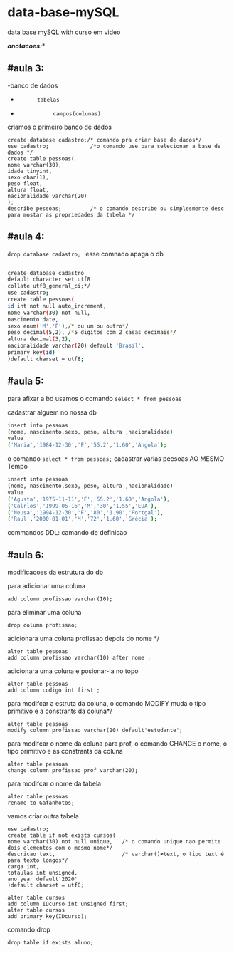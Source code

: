 # data-base-mySQL
data base mySQL with curso em video 

***anotacoes:**** 

<h2> #aula 3: </h2>

-banco de dados
-           tabelas 
-                campos(colunas)
   

criamos o primeiro banco de dados 

```
create database cadastro;/* comando pra criar base de dados*/ 
use cadastro;             /*o comando use para selecionar a base de dados */
create table pessoas(
nome varchar(30),
idade tinyint,
sexo char(1),
peso float,
altura float,
nacionalidade varchar(20)
);
describe pessoas;         /* o comando describe ou simplesmente desc para mostar as propriedades da tabela */
```

<h2> #aula 4: </h2>

```drop database cadastro; ``` esse comnado apaga o db 
```bash

create database cadastro
default character set utf8
collate utf8_general_ci;*/
use cadastro;
create table pessoas(
id int not null auto_increment,
nome varchar(30) not null,
nascimento date,
sexo enum('M','F'),/* ou um ou outro*/
peso decimal(5,2), /*5 digitos com 2 casas decimais*/
altura decimal(3,2),
nacionalidade varchar(20) default 'Brasil',
primary key(id)
)default charset = utf8;
```
<h2> #aula 5: </h2>

para afixar a bd usamos o comando 
```select * from pessoas ```

cadastrar alguem no nossa db
```bash
insert into pessoas 
(nome, nascimento,sexo, peso, altura ,nacionalidade)
value
('Maria','1984-12-30','F','55.2','1.60','Angola');
```
o comando ``` select * from pessoas; ```
 cadastrar varias peesoas AO MESMO Tempo 
 ```bash 
 insert into pessoas 
(nome, nascimento,sexo, peso, altura ,nacionalidade)
value
('Agusta','1975-11-11','F','55.2','1.60','Angola'),
('Calrlos','1999-05-16','M','30','1.55','EUA'),
('Neusa','1994-12-30','F','80','1.90','Portgal'),
('Raul','2000-01-01','M','72','1.60','Grécia');
 ```
 commandos DDL: camando de definicao
 
 <h2> #aula 6: </h2>
 
 modificacoes da estrutura do db
 
para adicionar uma coluna 
``` alter table pessoas 
add column profissao varchar(10); 
```

para eliminar uma coluna
```alter table pessoas 
drop column profissao;
```
adicionara uma coluna 
profissao depois do nome */
```
alter table pessoas 
add column profissao varchar(10) after nome ; 
```
adicionara uma coluna e posionar-la no topo 
```
alter table pessoas 
add column codigo int first ; 
```
para modifcar a estruta da coluna, 
o comando MODIFY muda o tipo primitivo e a constrants da coluna*/
```
alter table pessoas 
modify column profissao varchar(20) default'estudante';
```
para modifcar o nome da coluna para prof, 
o comando CHANGE o nome, o tipo primitivo e as constrants da coluna
```
alter table pessoas 
change column profissao prof varchar(20); 
```
para modifcar o nome da tabela
```
alter table pessoas 
rename to Gafanhotos; 
```
vamos criar outra tabela 
```
use cadastro;
create table if not exists cursos(
nome varchar(30) not null unique,   /* o comando unique nao permite dois elementos com o mesmo nome*/
descricao text, 					/* varchar()≠text, o tipo text é para texto longos*/
carga int,
totaulas int unsigned,
ano year default'2020'
)default charset = utf8; 

alter table cursos
add column IDcurso int unsigned first;
alter table cursos
add primary key(IDcurso);
```
comando drop
```
drop table if exists aluno;  
```
